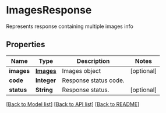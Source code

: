 ﻿
# ImagesResponse
Represents response containing multiple images info

## Properties
Name | Type | Description | Notes
------------ | ------------- | ------------- | -------------
**images** | [**Images**](Images.md) | Images object | [optional]
**code** | **Integer** | Response status code. | 
**status** | **String** | Response status. | [optional]


[[Back to Model list]](../README.md#documentation-for-models) [[Back to API list]](../README.md#documentation-for-api-endpoints) [[Back to README]](../README.md)


